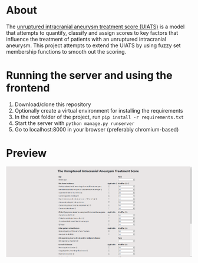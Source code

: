 # About
The [unruptured intracranial aneurysm treatment score (UIATS)](https://www.ncbi.nlm.nih.gov/pmc/articles/PMC4560059/) is a model that attempts to quantify, classify and assign scores to key factors that influence the treatment of patients with an unruptured intracranial aneurysm. This project attempts to extend the UIATS by using fuzzy set membership functions to smooth out the scoring.

# Running the server and using the frontend
1. Download/clone this repository
2. Optionally create a virtual environment for installing the requirements
3. In the root folder of the project, run `pip install -r requirements.txt`
4. Start the server with `python manage.py runserver`
5. Go to localhost:8000 in your browser (preferably chromium-based)

# Preview
![](https://github.com/bschiehl/uiats/blob/main/preview.PNG)